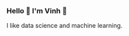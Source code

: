 <!-- <h1 align="center">
  Hi I'm Vinh! <img src="https://raw.githubusercontent.com/ABSphreak/ABSphreak/master/gifs/Hi.gif" width="30px">
</h1>
-->

<!-- <p align="center">I like data science and machine learning</p> -->

<!-- <p align="center">
  <img src="/img/spongebob.gif">
</p> -->

<!-- <p align="center">
  <img align="center" height="200" src="https://github-readme-stats.vercel.app/api?username=Quang-Vinh&show_icons=true&theme=nord&count_private=true">
  <img align="center" height="200" src="https://github-readme-stats.vercel.app/api/top-langs/?username=Quang-Vinh&hide=html,MATLAB&theme=nord">
</p> -->

### Hello 👋 I'm Vinh 🧐

I like data science and machine learning.
